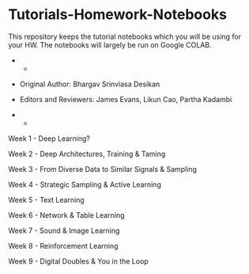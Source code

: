 # Tutorials-Homework-Notebooks

This repository keeps the tutorial notebooks which you will be using for your HW. The notebooks will largely be run on Google COLAB.

* *

* Original Author: Bhargav Srinviasa Desikan

* Editors and Reviewers: James Evans, Likun Cao, Partha Kadambi

* *

Week 1 - Deep Learning?

Week 2 - Deep Architectures, Training & Taming

Week 3 - From Diverse Data to Similar Signals & Sampling 

Week 4 - Strategic Sampling & Active Learning 

Week 5 - Text Learning

Week 6 - Network & Table Learning

Week 7 - Sound & Image Learning

Week 8 - Reinforcement Learning 

Week 9 - Digital Doubles & You in the Loop
